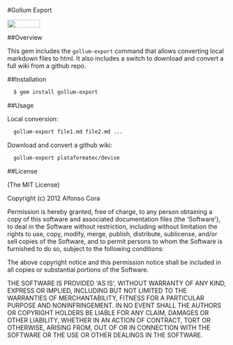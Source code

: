 #Gollum Export

<a href="http://www.omniref.com/ruby/gems/gollum-export"><img src="http://assets2.omniref.com/assets/logo-1e25ba89780a42da4556dd96c03ac954.png" height="18" width="75"></a>

##Overview

This gem includes the `gollum-export` command that allows converting local markdown files to html. It also includes a switch to download and convert a full wiki from a github repo.

##Installation

```bash
  $ gem install gollum-export
```

##Usage

Local conversion:

```bash
  gollum-export file1.md file2.md ...
```

Download and convert a github wiki:

```bash
  gollum-export plataformatec/devise
```

##License

(The MIT License)

Copyright (c) 2012 Alfonso Cora

Permission is hereby granted, free of charge, to any person obtaining a copy of this software and associated documentation files (the 'Software'), to deal in the Software without restriction, including without limitation the rights to use, copy, modify, merge, publish, distribute, sublicense, and/or sell copies of the Software, and to permit persons to whom the Software is furnished to do so, subject to the following conditions:

The above copyright notice and this permission notice shall be included in all copies or substantial portions of the Software.

THE SOFTWARE IS PROVIDED 'AS IS', WITHOUT WARRANTY OF ANY KIND, EXPRESS OR IMPLIED, INCLUDING BUT NOT LIMITED TO THE WARRANTIES OF MERCHANTABILITY, FITNESS FOR A PARTICULAR PURPOSE AND NONINFRINGEMENT. IN NO EVENT SHALL THE AUTHORS OR COPYRIGHT HOLDERS BE LIABLE FOR ANY CLAIM, DAMAGES OR OTHER LIABILITY, WHETHER IN AN ACTION OF CONTRACT, TORT OR OTHERWISE, ARISING FROM, OUT OF OR IN CONNECTION WITH THE SOFTWARE OR THE USE OR OTHER DEALINGS IN THE SOFTWARE.

